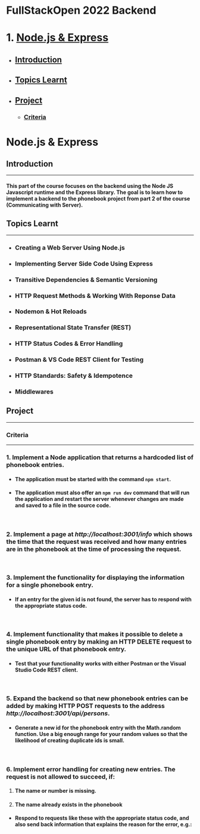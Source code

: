 # FullStackOpen 2022 Backend

# 1. [Node.js & Express](#Node.js-&-Express)

- ## [Introduction](##Introduction)
- ## [Topics Learnt](##Topics-Learnt)
- ## [Project](##Project)
  - ### [Criteria](###Criteria)

# Node.js & Express

## Introduction

---

#### This part of the course focuses on the backend using the **Node JS** Javascript runtime and the **Express** library. The goal is to learn how to implement a backend to the phonebook project from part 2 of the course (Communicating with Server).

####

## Topics Learnt

---

- ### Creating a Web Server Using Node.js
- ### Implementing Server Side Code Using Express
- ### Transitive Dependencies & Semantic Versioning
- ### HTTP Request Methods & Working With Reponse Data
- ### Nodemon & Hot Reloads
- ### Representational State Transfer (REST)
- ### HTTP Status Codes & Error Handling
- ### Postman & VS Code REST Client for Testing
- ### HTTP Standards: Safety & Idempotence
- ### Middlewares

## Project

---

### Criteria

---

### 1. Implement a Node application that returns a hardcoded list of phonebook entries.

- #### The application must be started with the command `npm start`.

- #### The application must also offer an `npm run dev` command that will run the application and restart the server whenever changes are made and saved to a file in the source code.

<br/>

### 2. Implement a page at _http://localhost:3001/info_ which shows the time that the request was received and how many entries are in the phonebook at the time of processing the request.

<br/>

### 3. Implement the functionality for displaying the information for a single phonebook entry.

- #### If an entry for the given id is not found, the server has to respond with the appropriate status code.

<br/>

### 4. Implement functionality that makes it possible to delete a single phonebook entry by making an HTTP DELETE request to the unique URL of that phonebook entry.

- #### Test that your functionality works with either Postman or the Visual Studio Code REST client.

<br/>

### 5. Expand the backend so that new phonebook entries can be added by making HTTP POST requests to the address _http://localhost:3001/api/persons_.

- #### Generate a new id for the phonebook entry with the Math.random function. Use a big enough range for your random values so that the likelihood of creating duplicate ids is small.

<br/>

### 6. Implement error handling for creating new entries. The request is not allowed to succeed, if:

1. #### The name or number is missing.
2. #### The name already exists in the phonebook

- #### Respond to requests like these with the appropriate status code, and also send back information that explains the reason for the error, e.g.:

